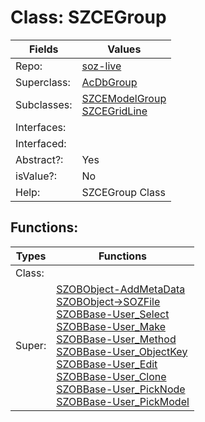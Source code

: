 
# Class:	SZCEGroup

| Fields | Values |
| --------- | --------- |
| Repo: | [soz-live](/repos/soz-live.html) |
| Superclass: | [AcDbGroup](AcDbGroup.html) |
| Subclasses: | [SZCEModelGroup](SZCEModelGroup.html) <br> [SZCEGridLine](SZCEGridLine.html) |
| Interfaces: |  |
| Interfaced: |  |
| Abstract?: | Yes |
| isValue?: | No |
| Help: | SZCEGroup Class |


## Functions:

| Types | Functions |
| --------- | --------- |
| Class: |  |
| Super: | [SZOBObject-AddMetaData](SZOBObject.html) <br> [SZOBObject->SOZFile](SZOBObject.html) <br> [SZOBBase-User_Select](SZOBBase.html) <br> [SZOBBase-User_Make](SZOBBase.html) <br> [SZOBBase-User_Method](SZOBBase.html) <br> [SZOBBase-User_ObjectKey](SZOBBase.html) <br> [SZOBBase-User_Edit](SZOBBase.html) <br> [SZOBBase-User_Clone](SZOBBase.html) <br> [SZOBBase-User_PickNode](SZOBBase.html) <br> [SZOBBase-User_PickModel](SZOBBase.html) |


